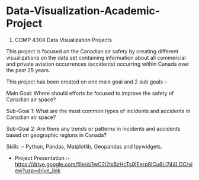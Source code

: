 # Data-Visualization-Academic-Project

1. COMP 4304 Data Visualization Projects

This project is focused on the  Canadian air safety by creating different visualizations on the data set containing information about all commercial and private aviation occurrences (accidents) occurring within Canada over the past 25 years.

This project has been created on one main goal and 2 sub goals :-

Main Goal: Where should efforts be focused to improve the safety of Canadian air space?

Sub-Goal 1: What are the most common types of incidents and accidents in Canadian air space?

Sub-Goal 2: Are there any trends or patterns in incidents and accidents based on geographic regions in Canada?

Skills :- Python, Pandas, Matplotlib, Geopandas and Ipywidgets.

- Project Presentation :- https://drive.google.com/file/d/1wC2i2ts5zHcTsiXEerp8ICu6Ll744LDC/view?usp=drive_link
